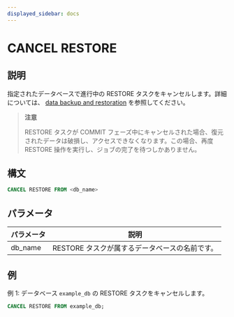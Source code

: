 ```yaml
---
displayed_sidebar: docs
---
```


# CANCEL RESTORE

## 説明

指定されたデータベースで進行中の RESTORE タスクをキャンセルします。詳細については、 [data backup and restoration](../../../administration/management/Backup_and_restore.md) を参照してください。

> **注意**
>
> RESTORE タスクが COMMIT フェーズ中にキャンセルされた場合、復元されたデータは破損し、アクセスできなくなります。この場合、再度 RESTORE 操作を実行し、ジョブの完了を待つしかありません。

## 構文

```SQL
CANCEL RESTORE FROM <db_name>
```

## パラメータ

| **パラメータ** | **説明**                                      |
| ------------- | ---------------------------------------------- |
| db_name       | RESTORE タスクが属するデータベースの名前です。 |

## 例

例 1: データベース `example_db` の RESTORE タスクをキャンセルします。

```SQL
CANCEL RESTORE FROM example_db;
```